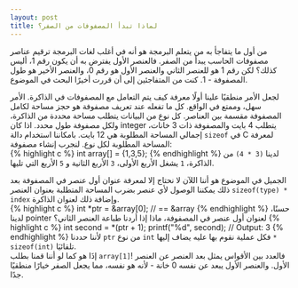 ```yaml
---
layout: post
title: لماذا تبدأ المصفوفات من الصفر؟
---
```

من أول ما يتفاجأ به من يتعلم البرمجة هو أنه في أغلب لغات البرمجة ترقيم عناصر مصفوفات الحاسب يبدأ من الصفر. فالعنصر الأول يفترض به أن يكون رقم 1، أليس كذلك؟ لكن رقم 1 هو للعنصر الثاني والعنصر  الأول هو رقم 0، والعنصر الأخير هو طول المصفوفة - 1. كنت من المتفاجئين إلى أن قررت أخيرًا البحث في الموضوع.

لجعل الأمر منطقيًا علينا أولًا معرفة كيف يتم التعامل مع المصفوفات في الذاكرة. الأمر سهل، وممتع في الواقع. كل ما تفعله عند تعريف مصفوفة هو حجز مساحة لكامل المصفوفة مقسمة بين العناصر. كل نوع من البيانات يتطلب مساحة محددة من الذاكرة، ولكل مصفوفة طول محدد. اذا كان integer يتطلب 4 بايت والمصفوفة ذات 3 خانات، إجمالي المساحة المطلوبة هي 12 بايت. بامكاننا استخدام دالة `sizeof` في C لمعرفة المساحة المطلوبة لكل نوع. لنجرب إنشاء مصفوفة:  
{% highlight c %}
	int array[] = {1,3,5};
{% endhighlight %}
لدينا `(3 * 4)` من الذاكرة، `1` يشغل الأربع الأولى، `3` الأربع الثانية و `5` الأربع التي تليها.

الجميل في الموضوع هو أننا اللآن لا نحتاج إلا لمعرفة عنوان أول عنصر في المصفوفة بعد ذلك يمكننا   الوصول لأي عنصر بضرب المساحة المتطلبة بعنوان العنصر `sizeof(type) * index` وإضافة ذلك لعنوان الذاكرة.  
{% highlight c %}
	int *ptr = &array[0]; // == &array
{% endhighlight %}
حسنًا، لدينا pointer لعنوان أول عنصر في المصفوفة، ماذا إذا أردنا طباعة العنصر الثاني؟
{% highlight c %}
	int second = *(ptr + 1);
	printf("%d", second);
	// Output: 3
{% endhighlight %}
لأننا حددنا `ptr` من نوع `int` فكل عملية نقوم بها عليه يضاف إليها `* sizeof(int)` تلقائيَا.  
إذَا هو كما لو أننا قمنا بطلب `array[1]`! فالعدد بين الأقواس يمثل بعد العنصر عن العنصر الأول. والعنصر الأول يبعد عن نفسه 0 خانة - لأنه هو نفسه، مما يجعل الصفر خيارًا منطقيًا جدًا.